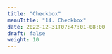 ```yaml
---
title: "Checkbox"
menuTitle: "14. Checkbox"
date: 2022-12-31T07:47:01-08:00
draft: false
weight: 10
---
```



